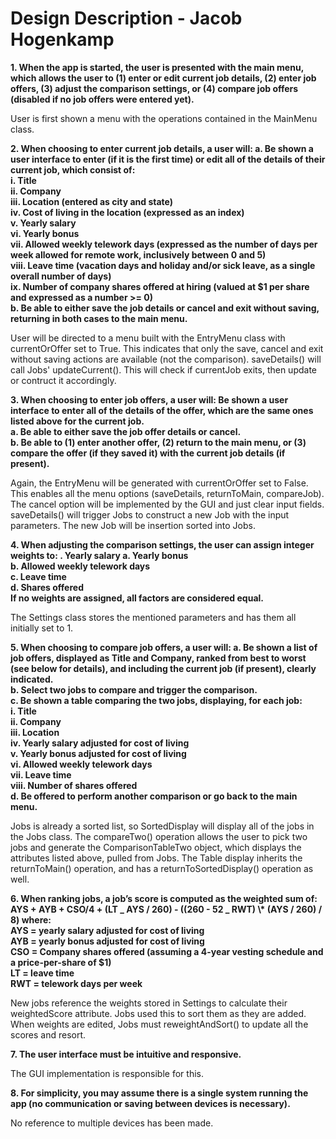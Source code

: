 <h1>Design Description - Jacob Hogenkamp</h1>

<strong>
1. When the app is started, the user is presented with the main menu, which allows the user to (1) enter or edit current job details, (2) enter job offers, (3) adjust the comparison settings, or (4) compare job offers (disabled if no job offers were entered yet).
</strong>
<p>
User is first shown a menu with the operations contained in the MainMenu class.
</p>

<strong>
2. When choosing to enter current job details, a user will:
   a. Be shown a user interface to enter (if it is the first time) or edit all of the details of their current job, which consist of:<br>
   i. Title<br>
   ii. Company<br>
   iii. Location (entered as city and state)<br>
   iv. Cost of living in the location (expressed as an index)<br>
   v. Yearly salary<br>
   vi. Yearly bonus<br>
   vii. Allowed weekly telework days (expressed as the number of days per week allowed for remote work, inclusively between 0 and 5)<br>
   viii. Leave time (vacation days and holiday and/or sick leave, as a single overall number of days)<br>
   ix. Number of company shares offered at hiring (valued at $1 per share and expressed as a number >= 0)<br>
   b. Be able to either save the job details or cancel and exit without saving, returning in both cases to the main menu.
</strong>
<p>
User will be directed to a menu built with the EntryMenu class with currentOrOffer set to True. This indicates that only the save, cancel and exit without saving actions are available (not the comparison). saveDetails() will call Jobs' updateCurrent(). This will check if currentJob exits, then update or contruct it accordingly.
</p>

<strong>
3. When choosing to enter job offers, a user will:
   Be shown a user interface to enter all of the details of the offer, which are the same ones listed above for the current job.<br>
   a. Be able to either save the job offer details or cancel.<br>
   b. Be able to (1) enter another offer, (2) return to the main menu, or (3) compare the offer (if they saved it) with the current job details (if present).
</strong>
<p>
Again, the EntryMenu will be generated with currentOrOffer set to False. This enables all the menu options (saveDetails, returnToMain, compareJob). The cancel option will be implemented by the GUI and just clear input fields. saveDetails() will trigger Jobs to construct a new Job with the input parameters. The new Job will be insertion sorted into Jobs.
</p>

<strong>
4. When adjusting the comparison settings, the user can assign integer weights to:
   . Yearly salary
   a. Yearly bonus<br>
   b. Allowed weekly telework days<br>
   c. Leave time<br>
   d. Shares offered<br>
   If no weights are assigned, all factors are considered equal.
</strong>
<p>
The Settings class stores the mentioned parameters and has them all initially set to 1.
</p>

<strong>
5. When choosing to compare job offers, a user will:
   a. Be shown a list of job offers, displayed as Title and Company, ranked from best to worst (see below for details), and including the current job (if present), clearly indicated.<br>
   b. Select two jobs to compare and trigger the comparison.<br>
   c. Be shown a table comparing the two jobs, displaying, for each job:<br>
   i. Title<br>
   ii. Company<br>
   iii. Location<br>
   iv. Yearly salary adjusted for cost of living<br>
   v. Yearly bonus adjusted for cost of living<br>
   vi. Allowed weekly telework days<br>
   vii. Leave time<br>
   viii. Number of shares offered<br>
   d. Be offered to perform another comparison or go back to the main menu.
</strong>
<p>
Jobs is already a sorted list, so SortedDisplay will display all of the jobs in the Jobs class. The compareTwo() operation allows the user to pick two jobs and generate the ComparisonTableTwo object, which displays the attributes listed above, pulled from Jobs. The Table display inherits the returnToMain() operation, and has a returnToSortedDisplay() operation as well. 
</p>

<strong>
6. When ranking jobs, a job’s score is computed as the weighted sum of:
AYS + AYB + CSO/4 + (LT _ AYS / 260) - ((260 - 52 _ RWT) \* (AYS / 260) / 8)
where:<br>
AYS = yearly salary adjusted for cost of living<br>
AYB = yearly bonus adjusted for cost of living<br>
CSO = Company shares offered (assuming a 4-year vesting schedule and a price-per-share of $1)<br>
LT = leave time<br>
RWT = telework days per week
</strong>
<p>
New jobs reference the weights stored in Settings to calculate their weightedScore attribute. Jobs used this to sort them as they are added. When weights are edited, Jobs must reweightAndSort() to update all the scores and resort.
</p>

<strong>
7. The user interface must be intuitive and responsive.
</strong>
<p>
The GUI implementation is responsible for this.
</p>

<strong>
8. For simplicity, you may assume there is a single system running the app (no communication or saving between devices is necessary).
</strong>
<p>
No reference to multiple devices has been made.
</p>
